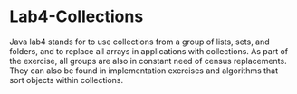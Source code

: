 # Lab4-Collections

Java lab4 stands for to use collections from a group of lists, sets, and folders,
and to replace all arrays in applications with collections. As part of the exercise,
all groups are also in constant need of census replacements. They can also be found in
implementation exercises and algorithms that sort objects within collections.


